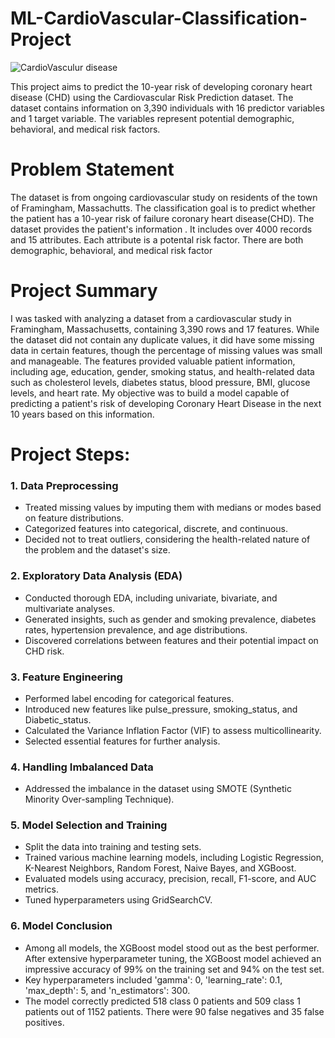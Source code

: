 # ML-CardioVascular-Classification-Project
![CardioVasculur disease](https://github.com/akeelrashid/ML-CardioVascular-Classification-Project/assets/121357205/ad677561-1bb5-42d7-9a33-cf9c135d8cb9)

This project aims to predict the 10-year risk of developing coronary heart disease (CHD) using the Cardiovascular Risk Prediction dataset. The dataset contains information on 3,390 individuals with 16 predictor variables and 1 target variable. The variables represent potential demographic, behavioral, and medical risk factors.

# Problem Statement
The dataset is from ongoing cardiovascular study on residents of the town of Framingham, Massachutts. The classification goal is to predict whether the patient has a 10-year risk of failure coronary heart disease(CHD). The dataset provides the patient's information . It includes over 4000 records and 15 attributes. Each attribute is a potental risk factor. There are both demographic, behavioral, and medical risk factor

# Project Summary
I was tasked with analyzing a dataset from a cardiovascular study in Framingham, Massachusetts, containing 3,390 rows and 17 features. While the dataset did not contain any duplicate values, it did have some missing data in certain features, though the percentage of missing values was small and manageable. The features provided valuable patient information, including age, education, gender, smoking status, and health-related data such as cholesterol levels, diabetes status, blood pressure, BMI, glucose levels, and heart rate. My objective was to build a model capable of predicting a patient's risk of developing Coronary Heart Disease in the next 10 years based on this information.

# Project Steps:

### 1. Data Preprocessing
   - Treated missing values by imputing them with medians or modes based on feature distributions.
   - Categorized features into categorical, discrete, and continuous.
   - Decided not to treat outliers, considering the health-related nature of the problem and the dataset's size.

### 2. Exploratory Data Analysis (EDA)
   - Conducted thorough EDA, including univariate, bivariate, and multivariate analyses.
   - Generated insights, such as gender and smoking prevalence, diabetes rates, hypertension prevalence, and age distributions.
   - Discovered correlations between features and their potential impact on CHD risk.

### 3. Feature Engineering
   - Performed label encoding for categorical features.
   - Introduced new features like pulse_pressure, smoking_status, and Diabetic_status.
   - Calculated the Variance Inflation Factor (VIF) to assess multicollinearity.
   - Selected essential features for further analysis.

### 4. Handling Imbalanced Data
   - Addressed the imbalance in the dataset using SMOTE (Synthetic Minority Over-sampling Technique).

### 5. Model Selection and Training
   - Split the data into training and testing sets.
   - Trained various machine learning models, including Logistic Regression, K-Nearest Neighbors, Random Forest, Naive Bayes, and XGBoost.
   - Evaluated models using accuracy, precision, recall, F1-score, and AUC metrics.
   - Tuned hyperparameters using GridSearchCV.
### 6. Model Conclusion
   - Among all models, the XGBoost model stood out as the best performer. After extensive hyperparameter tuning, the XGBoost model achieved an impressive accuracy of 99% on the training set and 94% on the test set.
   -  Key hyperparameters included 'gamma': 0, 'learning_rate': 0.1, 'max_depth': 5, and 'n_estimators': 300.
   -  The model correctly predicted 518 class 0 patients and 509 class 1 patients out of 1152 patients. There were 90 false negatives and 35 false positives.


